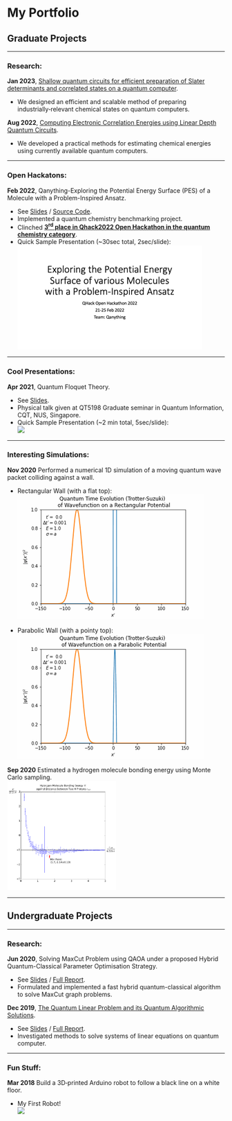 #  My Portfolio

## Graduate Projects

---

### Research:

**Jan 2023**, [Shallow quantum circuits for efficient preparation of Slater determinants and correlated states on a quantum computer](https://arxiv.org/abs/2301.07477).
- We designed an efficient and scalable method of preparing industrially‑relevant chemical states on quantum computers.<br>

**Aug 2022**, [Computing Electronic Correlation Energies using Linear Depth Quantum Circuits](http://arxiv.org/abs/2207.03949).
- We developed a practical methods for estimating chemical energies using currently available quantum computers.<br>

---

### Open Hackatons:

**Feb 2022**, Qanything-Exploring the Potential Energy Surface (PES) of a Molecule with a Problem-Inspired Ansatz.
- See [Slides](https://github.com/cheechonghian/Qanything_Chem_Project_Final/blob/main/Qanything%20Results%20Presentation.pdf) / [Source Code](https://github.com/cheechonghian/Qanything_Chem_Project_Final).
- Implemented a quantum chemistry benchmarking project.
- Clinched [**3<sup>rd</sup> place in Qhack2022 Open Hackathon in the quantum chemistry category**](https://medium.com/xanaduai/qhack-2022-cb5ad92573e2#:~:text=Qanything%20%E2%80%94%20Exploring%20the%20Potential%20Energy%20Surface%20(PES)%20of%20a%20Molecule%20with%20a%20Problem%2DInspired%20Ansatz).
- Quick Sample Presentation (~30sec total, 2sec/slide): <br>
![](https://github.com/cheechonghian/about_me/blob/main/1_phd/2_hack/Qanything_hack22.gif)

---

### Cool Presentations:

**Apr 2021**, Quantum Floquet Theory.
- See [Slides](https://github.com/cheechonghian/about_me/blob/main/1_phd/0_talks/Floquet.ppsx).
- Physical talk given at QT5198 Graduate seminar in Quantum Information, CQT, NUS, Singapore.
- Quick Sample Presentation (~2 min total, 5sec/slide):<br>
![](https://github.com/cheechonghian/about_me/blob/main/1_phd/0_talks/Floquet.gif)

---

### Interesting Simulations:

**Nov 2020** Performed a numerical 1D simulation of a moving quantum wave packet colliding against a wall.
- Rectangular Wall (with a flat top):<br>
![](https://github.com/cheechonghian/about_me/blob/main/1_phd/1_mod/tunneling_rect.gif)

- Parabolic Wall (with a pointy top):<br>
![](https://github.com/cheechonghian/about_me/blob/main/1_phd/1_mod/tunneling_para.gif)

**Sep 2020** Estimated a hydrogen molecule bonding energy using Monte Carlo sampling. <br>
<img src="https://github.com/cheechonghian/about_me/blob/main/1_phd/1_mod/hydrogen_plot.png" width=50% height=50%>

---

## Undergraduate Projects

---

### Research:

**Jun 2020**, Solving MaxCut Problem using QAOA under a proposed Hybrid Quantum-Classical Parameter Optimisation Strategy. 
- See [Slides](https://github.com/cheechonghian/about_me/blob/main/0_undergrad/Internship%20Presentation.pdf) / [Full Report](https://github.com/cheechonghian/about_me/blob/main/0_undergrad/Internship%20Report.pdf).
- Formulated and implemented a fast hybrid quantum-classical algorithm to solve MaxCut graph problems.

**Dec 2019**, [The Quantum Linear Problem and its Quantum Algorithmic Solutions](https://dr.ntu.edu.sg/handle/10356/138662).
- See [Slides](https://github.com/cheechonghian/about_me/blob/main/0_undergrad/FYP%20Presentation.pdf) / [Full Report](https://github.com/cheechonghian/about_me/blob/main/0_undergrad/Final_Year_Project_Chee_Chong_Hian.pdf).
- Investigated methods to solve systems of linear equations on quantum computer.

---

### Fun Stuff:

**Mar 2018** Build a 3D‑printed Arduino robot to follow a black line on a white floor.
- My First Robot!<br>
![](https://github.com/cheechonghian/about_me/blob/main/0_undergrad/my_first_robot.gif)